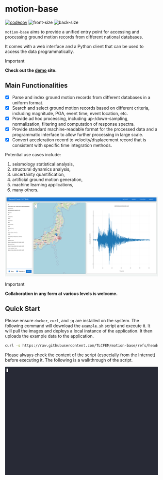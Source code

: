 # motion-base

[![codecov](https://codecov.io/gh/TLCFEM/motion-base/branch/master/graph/badge.svg?token=E6TCZUQ6AX)](https://codecov.io/gh/TLCFEM/motion-base)
![front-size](https://img.shields.io/docker/image-size/tlcfem/motion-base/front?label=front%20end)
![back-size](https://img.shields.io/docker/image-size/tlcfem/motion-base/back?label=back%20end)

`motion-base` aims to provide a unified entry point for accessing and processing ground motion
records from different national databases.

It comes with a web interface and a Python client that can be used to access the data programmatically.

> [!IMPORTANT]
> **Check out the [demo](http://mb.tlcfem.top/) site.**

## Main Functionalities

- [x] Parse and index ground motion records from different databases in a uniform format.
- [x] Search and select ground motion records based on different criteria, including magnitude, PGA, event time, event location, etc.
- [x] Provide ad hoc processing, including up-/down-sampling, normalization, filtering and computation of response spectra.
- [x] Provide standard machine-readable format for the processed data and a programmatic interface to allow further processing in large scale.
- [x] Convert acceleration record to velocity/displacement record that is consistent with specific time integration methods.

Potential use cases include:

1. seismology statistical analysis,
2. structural dynamics analysis,
3. uncertainty quantification,
4. artificial ground motion generation,
5. machine learning applications,
6. many others.

![screenshot](docs/screenshot.png)

> [!IMPORTANT]
> **Collaboration in any form at various levels is welcome.**

## Quick Start

Please ensure `docker`, `curl`, and `jq` are installed on the system.
The following command will download the `example.sh` script and execute it.
It will pull the images and deploys a local instance of the application.
It then uploads the example data to the application.

```bash
curl -s https://raw.githubusercontent.com/TLCFEM/motion-base/refs/heads/master/scripts/example.sh -o example.sh && bash example.sh
```

Please always check the content of the script (especially from the Internet) before executing it.
The following is a walkthrough of the script.

[![walkthrough](docs/demo.gif)](https://asciinema.org/a/FYpQv4PFufAEArqzWBOyodzeQ)
